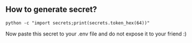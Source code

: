 ## How to generate secret?
```shell
python -c "import secrets;print(secrets.token_hex(64))"
```

Now paste this secret to your .env file and do not expose it to your friend :)

